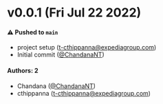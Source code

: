 # v0.0.1 (Fri Jul 22 2022)

#### ⚠️ Pushed to `main`

- project setup (t-cthippanna@expediagroup.com)
- Initial commit ([@ChandanaNT](https://github.com/ChandanaNT))

#### Authors: 2

- Chandana ([@ChandanaNT](https://github.com/ChandanaNT))
- cthippanna (t-cthippanna@expediagroup.com)

